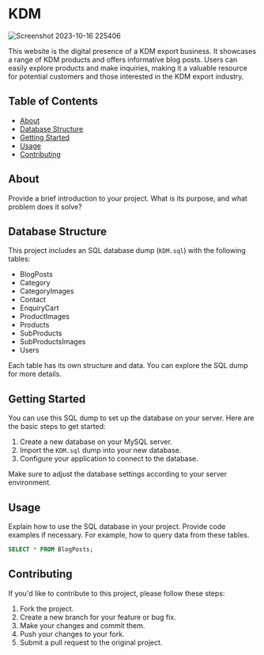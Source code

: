 # KDM
![Screenshot 2023-10-16 225406](https://github.com/Jhaveri-Jeet/KDM/assets/114752089/285880ad-0dae-4359-beb4-a128894aa54b)


This website is the digital presence of a KDM export business. It showcases a range of KDM products and offers informative blog posts. Users can easily explore products and make inquiries, making it a valuable resource for potential customers and those interested in the KDM export industry.

## Table of Contents

- [About](#about)
- [Database Structure](#database-structure)
- [Getting Started](#getting-started)
- [Usage](#usage)
- [Contributing](#contributing)

## About

Provide a brief introduction to your project. What is its purpose, and what problem does it solve?

## Database Structure

This project includes an SQL database dump (`KDM.sql`) with the following tables:

- BlogPosts
- Category
- CategoryImages
- Contact
- EnquiryCart
- ProductImages
- Products
- SubProducts
- SubProductsImages
- Users

Each table has its own structure and data. You can explore the SQL dump for more details.

## Getting Started

You can use this SQL dump to set up the database on your server. Here are the basic steps to get started:

1. Create a new database on your MySQL server.
2. Import the `KDM.sql` dump into your new database.
3. Configure your application to connect to the database.

Make sure to adjust the database settings according to your server environment.

## Usage

Explain how to use the SQL database in your project. Provide code examples if necessary. For example, how to query data from these tables.

```sql
SELECT * FROM BlogPosts;
```

## Contributing

If you'd like to contribute to this project, please follow these steps:

1. Fork the project.
2. Create a new branch for your feature or bug fix.
3. Make your changes and commit them.
4. Push your changes to your fork.
5. Submit a pull request to the original project.
